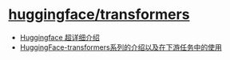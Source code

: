 # [huggingface/transformers](https://github.com/huggingface/transformers)

- [Huggingface 超详细介绍](https://zhuanlan.zhihu.com/p/535100411)
- [HuggingFace-transformers系列的介绍以及在下游任务中的使用](https://www.cnblogs.com/dongxiong/p/12763923.html)
